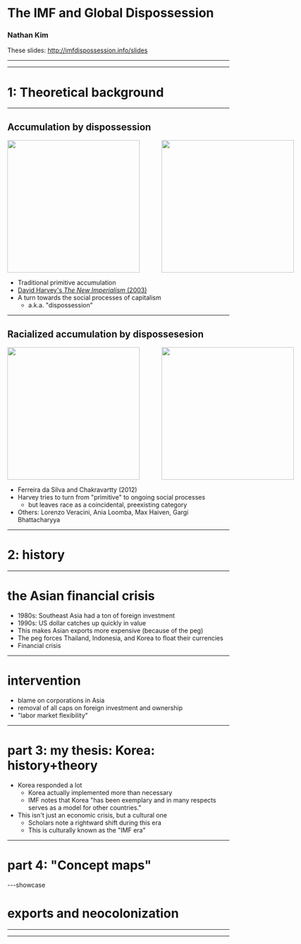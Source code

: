 # The IMF and Global Dispossession

### Nathan Kim

These slides: http://imfdispossession.info/slides

---

<List 
    title='this presentation' 
    items='["Theoretical background", "The history", "My thesis", "Graphics (sort of)", "Reflections on methods"]' 
/>

---

# 1: Theoretical background

---

## Accumulation by dispossession

<div style="display: flex; flex-direction: row;">
  <img style="margin-right: 50px;" src="/slides/marx.jpg" height="300">
  <img src="/slides/harvey.jpg" height="300">
</div>

- Traditional primitive accumulation
- [David Harvey's _The New Imperialism_ (2003)](https://eatonak.org/IPE501/downloads/files/New%20Imperialism.pdf)
- A turn towards the social processes of capitalism
  - a.k.a. "dispossession"

---

## Racialized accumulation by dispossesesion

<div style="display: flex; flex-direction: row;">
  <img style="margin-right: 50px;" src="/slides/dasilva.jpg" height="300">
  <img src="/slides/chakravartty.jpg" height="300">
</div>

- Ferreira da Silva and Chakravartty (2012)
- Harvey tries to turn from "primitive" to ongoing social processes
  - but leaves race as a coincidental, preexisting category
- Others: Lorenzo Veracini, Ania Loomba, Max Haiven, Gargi Bhattacharyya

---

# 2: history

--- 

# the Asian financial crisis

- 1980s: Southeast Asia had a ton of foreign investment
- 1990s: US dollar catches up quickly in value
- This makes Asian exports more expensive (because of the peg)
- The peg forces Thailand, Indonesia, and Korea to float their currencies
- Financial crisis

---

# intervention

- blame on corporations in Asia
- removal of all caps on foreign investment and ownership
- "labor market flexibility"

---

# part 3: my thesis: Korea: history+theory

- Korea responded a lot 
  - Korea actually implemented more than necessary
  - IMF notes that Korea "has been exemplary and in many respects serves as a model for other countries."
- This isn't just an economic crisis, but a cultural one
  - Scholars note a rightward shift during this era 
  - This is culturally known as the "IMF era"

---

# part 4: "Concept maps"

---showcase

<Trademap xMulti="1.5" />

<div class="overlay">
  <div class="text-background">

  # exports and neocolonization

  </div>
  <div style="width: 40%;"></div>
</div>

---

<Story />

--- 


<Title />

<div class="overlay">
  <div class="text-background">

  # the logic of the IMF

  </div>
  <div style="width: 40%;"></div>
</div>

---


<div class="overlay">
  <div class="text-background" style="width: 80%;">

  # reflections and conclusions

  Opening up, in terms of accessibility and in scope, our

  1. tools
  2. products
  3. processes
  4. presentations

  </div>
</div>

---

<div class="overlay">
  <div class="text-background" style="width: 80%;">

  # Questions and comments

  </div>
</div>
